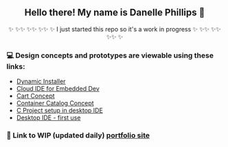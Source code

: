 
<h2 align="center">Hello there! My name is Danelle Phillips 👋</h2>
<p align="center">✨ ✨✨ ✨✨ ✨✨ ✨ I just started this repo so it's a work in progress ✨ ✨✨ ✨✨ ✨✨ ✨</p>


### 💻 Design concepts and prototypes are viewable using these links:
- [Dynamic Installer](http://old.phillipspdx.com/latitude/index.html#/screens) 
- [Cloud IDE for Embedded Dev](http://old.phillipspdx.com/design/MVP/index.html#/screens/224770390)
- [Cart Concept](http://old.phillipspdx.com/design/configurator/?#)
- [Container Catalog Concept](https://8zcvak.axshare.com/#id=nu5ti5&p=detail_view3&dp=0&fn=0&g=1)
- [C Project setup in desktop IDE](http://old.phillipspdx.com/c-project-setup-xdk)
- [Desktop IDE - first use](http://old.phillipspdx.com/basic-ide-flow-no-board/#/screens/196392493)
<!---
- [Customer Portal] (https://4g30lh.axshare.com/)
- [smart search mock] https://ooe2gw.axshare.com/
-->
### 💼 Link to WIP (updated daily) [portfolio site](https://daniellephillips.github.io/portfolio/) 
